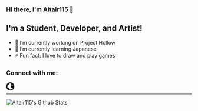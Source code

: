 ### Hi there, I'm [Altair115][website] 👋




## I'm a Student, Developer, and Artist!
- 🔭 I’m currently working on Project Hollow
- 🌱 I’m currently learning Japanese
- ⚡ Fun fact: I love to draw and play games

### Connect with me:

[<img align="left" alt="codeSTACKr.com" width="22px" src="https://raw.githubusercontent.com/iconic/open-iconic/master/svg/globe.svg" />][website]


<br />

---

<img align="left" alt="Altair115's Github Stats" src="https://github-readme-stats.codestackr.vercel.app/api?username=Altair115&show_icons=true&hide_border=true&theme=tokyonight "/>

[website]: https://altair115.github.io/



<!--
**Altair115/Altair115** is a ✨ _special_ ✨ repository because its `README.md` (this file) appears on your GitHub profile.
